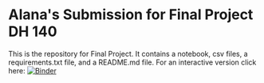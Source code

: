 # Alana's Submission for Final Project DH 140
This is the repository for Final Project. It contains a notebook, csv files, a requirements.txt file, and a README.md file. For an interactive version click here: [![Binder](https://mybinder.org/badge_logo.svg)](https://mybinder.org/v2/gh/alanamalika/finalbinder/HEAD)

